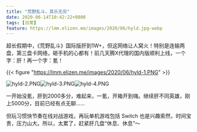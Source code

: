 ```yaml
---
title: "荒野乱斗，其乐无穷"
date: 2020-06-14T10:42:22+0800
tags: [日常]
feature: https://lmm.elizen.me/images/2020/06/hyld.jpg-webp
---
```


超长假期中，《荒野乱斗》国际版肝到1W+，但这网络让人窝火！特别是连输两盘，第三盘卡网络，砸手机的心都有！前几天腾X代理的国内版顺利上线，一个字：肝！再一个字：氪！

<!--more-->

{{< figure "https://lmm.elizen.me/images/2020/06/hyld-1.PNG" >}}

<photos>![hyld-2.PNG](https://lmm.elizen.me/images/2020/06/hyld-2.PNG)![hyld-3.PNG](https://lmm.elizen.me/images/2020/06/hyld-3.PNG)![hyld-4.PNG](https://lmm.elizen.me/images/2020/06/hyld-4.PNG)</photos>

一开始没氪，肝到2000多分，难起来，一氪，开箱开到嗨。继续肝不同英雄，刚上5000分，目前已经有点无聊……

但玩习惯快节奏在线对战游戏，再玩单机游戏包括 Switch 也是兴趣索然，时间宝贵，压力山大。所以，太累了，赶紧肝几盘“休息、休息”～